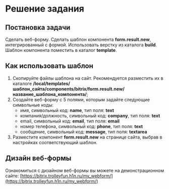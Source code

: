 # Решение задания
## Постановка задачи
Сделать веб-форму. Сделать шаблон компонента **form.result.new**, интегрированный с формой. Использовать верстку из каталога **build**. Шаблон компонента поместить в каталог **template**.
## Как использовать шаблон
1. Скопируйте файлы шаблона на сайт. Рекомендуется разместить их в каталоге **/local/templates/шаблон_сайта/components/bitrix/form.result.new/название_шаблона_компонента/**;
2. Создайте веб-форму с 5 полями, которым задайте следующие символьные коды:
    + имя, символьный код: **name**, тип поля: **text**
    + компания/должность, символьный код: **company**, тип поля: **text**
    + email, символьный код: **email**, тип поля: **email**
    + номер телефона, символьный код: **phone**, тип поля: **text**
    + сообщение, символьный код: **message**, тип поля: **textarea**
3. Разместите компонент **form.result.new** на странице сайта, выбрав в настройках соответствующий шаблон.
## Дизайн веб-формы
Ознакомиться с дизайном веб-формы вы можете на демонстрационном сайте: [https://bitrix.trolleyfun.h1n.ru/my_webform/](https://bitrix.trolleyfun.h1n.ru/my_webform/)
